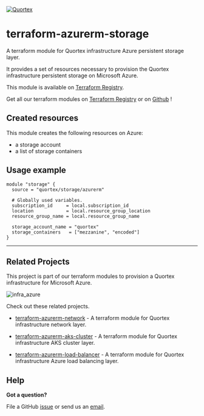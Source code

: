 [![Quortex][logo]](https://quortex.io)
# terraform-azurerm-storage
A terraform module for Quortex infrastructure Azure persistent storage layer.

It provides a set of resources necessary to provision the Quortex infrastructure persistent storage on Microsoft Azure.

This module is available on [Terraform Registry][registry_tf_azurerm_storage].

Get all our terraform modules on [Terraform Registry][registry_tf_modules] or on [Github][github_tf_modules] !

## Created resources

This module creates the following resources on Azure:

- a storage account
- a list of storage containers

## Usage example

```hcl
module "storage" {
  source = "quortex/storage/azurerm"

  # Globally used variables.
  subscription_id     = local.subscription_id
  location            = local.resource_group_location
  resource_group_name = local.resource_group_name

  storage_account_name = "quortex"
  storage_containers   = ["mezzanine", "encoded"]
}
```
---

## Related Projects

This project is part of our terraform modules to provision a Quortex infrastructure for Microsoft Azure.

![infra_azure]

Check out these related projects.

- [terraform-azurerm-network][registry_tf_azurerm_network] - A terraform module for Quortex infrastructure network layer.

- [terraform-azurerm-aks-cluster][registry_tf_azurerm_aks_cluster] - A terraform module for Quortex infrastructure AKS cluster layer.

- [terraform-azurerm-load-balancer][registry_tf_azurerm_load_balancer] - A terraform module for Quortex infrastructure Azure load balancing layer.

## Help

**Got a question?**

File a GitHub [issue](https://github.com/quortex/terraform-azurerm-storage/issues) or send us an [email][email].


  [logo]: https://storage.googleapis.com/quortex-assets/logo.webp
  [email]: mailto:info@quortex.io
  [infra_azure]: https://storage.googleapis.com/quortex-assets/infra_azure_001.jpg
  [registry_tf_modules]: https://registry.terraform.io/modules/quortex
  [registry_tf_azurerm_network]: https://registry.terraform.io/modules/quortex/network/azurerm
  [registry_tf_azurerm_aks_cluster]: https://registry.terraform.io/modules/quortex/aks-cluster/azurerm
  [registry_tf_azurerm_load_balancer]: https://registry.terraform.io/modules/quortex/load-balancer/azurerm
  [registry_tf_azurerm_storage]: https://registry.terraform.io/modules/quortex/storage/azurerm
  [github_tf_modules]: https://github.com/quortex?q=terraform-